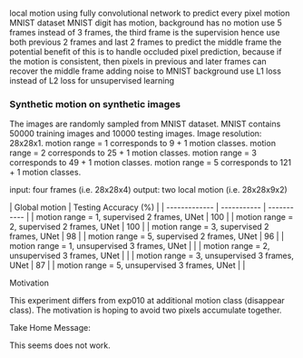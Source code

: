 local motion using fully convolutional network to predict every pixel motion
MNIST dataset
MNIST digit has motion, background has no motion
use 5 frames instead of 3 frames, the third frame is the supervision
hence use both previous 2 frames and last 2 frames to predict the middle frame
the potential benefit of this is to handle occluded pixel prediction, because if the motion is consistent, then pixels in previous and later frames can recover the middle frame 
adding noise to MNIST background
use L1 loss instead of L2 loss for unsupervised learning

### Synthetic motion on synthetic images
The images are randomly sampled from MNIST dataset.
MNIST contains 50000 training images and 10000 testing images.
Image resolution: 28x28x1.
motion range = 1 corresponds to 9 + 1 motion classes.
motion range = 2 corresponds to 25 + 1 motion classes.
motion range = 3 corresponds to 49 + 1 motion classes.
motion range = 5 corresponds to 121 + 1 motion classes.

input: four frames (i.e. 28x28x4)
output: two local motion (i.e. 28x28x9x2)

| Global motion | Testing Accuracy (%) |
| ------------- | ----------- | ----------- |
| motion range = 1, supervised 2 frames, UNet | 100 |
| motion range = 2, supervised 2 frames, UNet | 100 |
| motion range = 3, supervised 2 frames, UNet | 98 |
| motion range = 5, supervised 2 frames, UNet | 96 |
| motion range = 1, unsupervised 3 frames, UNet | |
| motion range = 2, unsupervised 3 frames, UNet | |
| motion range = 3, unsupervised 3 frames, UNet | 87 |
| motion range = 5, unsupervised 3 frames, UNet | |

Motivation

This experiment differs from exp010 at additional motion class (disappear class).
The motivation is hoping to avoid two pixels accumulate together. 

Take Home Message:

This seems does not work.
